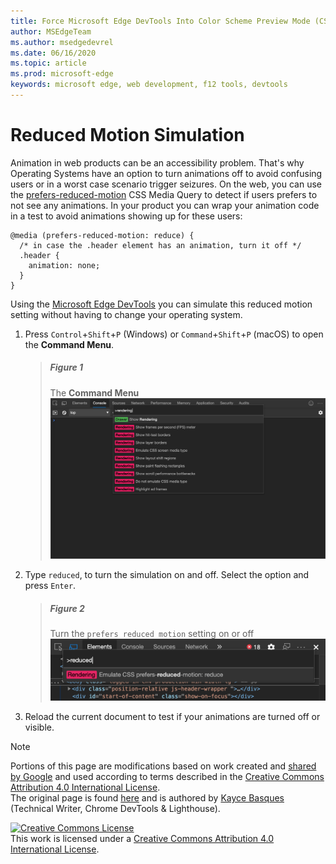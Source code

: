 ```yaml
---
title: Force Microsoft Edge DevTools Into Color Scheme Preview Mode (CSS Prefers Color Scheme)
author: MSEdgeTeam
ms.author: msedgedevrel
ms.date: 06/16/2020
ms.topic: article
ms.prod: microsoft-edge
keywords: microsoft edge, web development, f12 tools, devtools
---
```

<!-- Copyright Kayce Basques 

   Licensed under the Apache License, Version 2.0 (the "License");
   you may not use this file except in compliance with the License.
   You may obtain a copy of the License at

       https://www.apache.org/licenses/LICENSE-2.0

   Unless required by applicable law or agreed to in writing, software
   distributed under the License is distributed on an "AS IS" BASIS,
   WITHOUT WARRANTIES OR CONDITIONS OF ANY KIND, either express or implied.
   See the License for the specific language governing permissions and
   limitations under the License.  -->


# Reduced Motion Simulation   

Animation in web products can be an accessibility problem. That's why Operating Systems have an option to turn animations off to avoid confusing users or in a worst case scenario trigger seizures. On the web, you can use the [prefers-reduced-motion][MDNPrefersReducedMotion] CSS Media Query to detect if users prefers to not see any animations. In your product you can wrap your animation code in a test to avoid animations showing up for these users: 

```
@media (prefers-reduced-motion: reduce) {
  /* in case the .header element has an animation, turn it off */
  .header {
    animation: none;
  }
}
```
Using the [Microsoft Edge DevTools][MicrosoftEdgeDevTools] you can simulate this reduced motion setting without having to change your operating system. 

1.  Press `Control`+`Shift`+`P` \(Windows\) or `Command`+`Shift`+`P` \(macOS\) to open the **Command Menu**.  
    
    > ##### Figure 1  
    > The **Command Menu**  
    > ![The Command Menu][ImageCommandMenu]  
    
1.  Type `reduced`, to turn the simulation on and off. Select the option and press `Enter`.  
    
    > ##### Figure 2  
    > Turn the `prefers reduced motion` setting on or off
    > ![Toggle reduced motion setting from Command Menu][ImageToggleReducedMotionFromCommandMenu]  
    
1. Reload the current document to test if your animations are turned off or visible.

<!-- image links -->  
[ImageCommandMenu]: /microsoft-edge/devtools-guide-chromium/media/css-console-command-menu-rendering.msft.png "Figure 1: The Command Menu"  
[ImageToggleReducedMotionFromCommandMenu]: /microsoft-edge/devtools-guide-chromium/media/css-elements-styles-qs-select-reduced-motion-command-menu.msft.png "Figure 2: Toggle reduced motion from command palette"

<!-- links -->  
[MicrosoftEdgeDevTools]: /microsoft-edge/devtools-guide-chromium "Microsoft Edge (Chromium) Developer Tools"  
[MDNPrefersReducedMotion]: https://developer.mozilla.org/en-US/docs/Web/CSS/@media/prefers-reduced-motion "prefers-reduced-motion | MDN"  


> [!NOTE]
> Portions of this page are modifications based on work created and [shared by Google][GoogleSitePolicies] and used according to terms described in the [Creative Commons Attribution 4.0 International License][CCA4IL].  
> The original page is found [here](https://developers.google.com/web/tools/chrome-devtools/css/print-preview) and is authored by [Kayce Basques][KayceBasques] \(Technical Writer, Chrome DevTools \& Lighthouse\).  

[![Creative Commons License][CCby4Image]][CCA4IL]  
This work is licensed under a [Creative Commons Attribution 4.0 International License][CCA4IL].  

[CCA4IL]: https://creativecommons.org/licenses/by/4.0  
[CCby4Image]: https://i.creativecommons.org/l/by/4.0/88x31.png  
[GoogleSitePolicies]: https://developers.google.com/terms/site-policies  
[KayceBasques]: https://developers.google.com/web/resources/contributors/kaycebasques  
